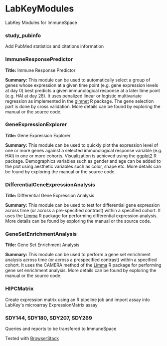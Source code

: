 LabKeyModules
=============

LabKey Modules for ImmuneSpace

### study_pubinfo
Add PubMed statistics and citations information

### ImmuneResponsePredictor
**Title:** Immune Response Predictor

**Summary:** This module can be used to automatically select a group of genes whose expression at a given time point (e.g. gene expression levels at day 0) best predicts a given immunological response at a later time point (e.g. HAI at day 28).
It uses penalized linear or logistic multivariate regression as implemented in the [glmnet](http://cran.r-project.org/web/packages/glmnet/index.html) R package. The gene selection part is done by cross validation. More details can be found by exploring the manual or the source code.

### GeneExpressionExplorer
**Title:** Gene Expression Explorer

**Summary:** This module can be used to quickly plot the expression level of one or more genes against a selected immunological response variable (e.g. HAI) in one or more cohorts. Visualization is achieved using the [ggplot2](http://cran.r-project.org/web/packages/ggplot2/index.html) R package. Demographics variables such as gender and age can be added to the plot using aesthetic variables such as color, shape etc. More details can be found by exploring the manual or the source code.

### DifferentialGeneExpressionAnalysis
**Title:** Differential Gene Expression Analysis

**Summary:** This module can be used to test for differential gene expression across time (or across a pre-specified contrast) within a specified cohort. It uses the [Limma](http://www.bioconductor.org/packages/release/bioc/html/limma.html) R package for performing differential expression analysis. More details can be found by exploring the manual or the source code. 

### GeneSetEnrichmentAnalysis
**Title:** Gene Set Enrichment Analysis

**Summary:** This module can be used to perform a gene set enrichment analysis across time (or across a prespecified contrast) within a specified cohort. It uses the CAMERA method of the [Limma](http://www.bioconductor.org/packages/release/bioc/html/limma.html) R package for performing gene set enrichment analysis. More details can be found by exploring the manual or the source code.

### HIPCMatrix
Create expression matrix using an R pipeline job and import assay into LabKey's microarray ExpressionMatrix assay

### SDY144, SDY180, SDY207, SDY269
Queries and reports to be transfered to ImmuneSpace

Tested with [BrowserStack](https://www.browserstack.com)

